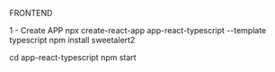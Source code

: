 FRONTEND

1 - Create APP
npx create-react-app app-react-typescript --template typescript
npm install sweetalert2

cd app-react-typescript
npm start

